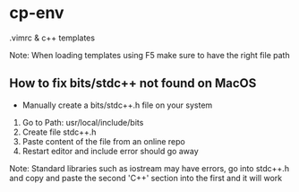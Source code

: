 # cp-env
.vimrc & c++ templates

Note: When loading templates using F5 make sure to have the right file path

## How to fix bits/stdc++ not found on MacOS
- Manually create a bits/stdc++.h file on your system 

1. Go to Path: usr/local/include/bits
2. Create file stdc++.h
3. Paste content of the file from an online repo
4. Restart editor and include error should go away

Note: Standard libraries such as iostream may have errors, 
go into stdc++.h and copy and paste the second 'C++' section 
into the first and it will work
